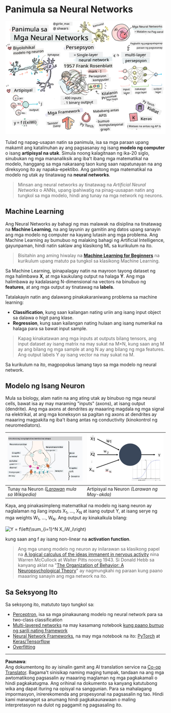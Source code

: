 <!--
CO_OP_TRANSLATOR_METADATA:
{
  "original_hash": "5abc5f7978919be90cd313f0c20e8228",
  "translation_date": "2025-09-07T14:35:09+00:00",
  "source_file": "lessons/3-NeuralNetworks/README.md",
  "language_code": "tl"
}
-->
# Panimula sa Neural Networks

![Buod ng Intro Neural Networks content sa isang doodle](../../../../translated_images/ai-neuralnetworks.1c687ae40bc86e834f497844866a26d3e0886650a67a4bbe29442e2f157d3b18.tl.png)

Tulad ng napag-usapan natin sa panimula, isa sa mga paraan upang makamit ang katalinuhan ay ang pagsasanay ng isang **modelo ng computer** o isang **artipisyal na utak**. Simula noong kalagitnaan ng ika-20 siglo, sinubukan ng mga mananaliksik ang iba't ibang mga matematikal na modelo, hanggang sa mga nakaraang taon kung saan napatunayan na ang direksyong ito ay napaka-epektibo. Ang ganitong mga matematikal na modelo ng utak ay tinatawag na **neural networks**.

> Minsan ang neural networks ay tinatawag na *Artificial Neural Networks* o ANNs, upang ipahiwatig na pinag-uusapan natin ang tungkol sa mga modelo, hindi ang tunay na mga network ng neurons.

## Machine Learning

Ang Neural Networks ay bahagi ng mas malawak na disiplina na tinatawag na **Machine Learning**, na ang layunin ay gamitin ang datos upang sanayin ang mga modelo ng computer na kayang lutasin ang mga problema. Ang Machine Learning ay bumubuo ng malaking bahagi ng Artificial Intelligence, gayunpaman, hindi natin saklaw ang klasikong ML sa kurikulum na ito.

> Bisitahin ang aming hiwalay na **[Machine Learning for Beginners](http://github.com/microsoft/ml-for-beginners)** na kurikulum upang matuto pa tungkol sa klasikong Machine Learning.

Sa Machine Learning, ipinapalagay natin na mayroon tayong dataset ng mga halimbawa **X**, at mga kaukulang output na halaga **Y**. Ang mga halimbawa ay kadalasang N-dimensional na vectors na binubuo ng **features**, at ang mga output ay tinatawag na **labels**.

Tatalakayin natin ang dalawang pinakakaraniwang problema sa machine learning:

* **Classification**, kung saan kailangan nating uriin ang isang input object sa dalawa o higit pang klase.
* **Regression**, kung saan kailangan nating hulaan ang isang numerikal na halaga para sa bawat input sample.

> Kapag kinakatawan ang mga inputs at outputs bilang tensors, ang input dataset ay isang matrix na may sukat na M×N, kung saan ang M ay ang bilang ng mga sample at ang N ay ang bilang ng mga features. Ang output labels Y ay isang vector na may sukat na M.

Sa kurikulum na ito, magpopokus lamang tayo sa mga modelo ng neural network.

## Modelo ng Isang Neuron

Mula sa biology, alam natin na ang ating utak ay binubuo ng mga neural cells, bawat isa ay may maraming "inputs" (axons), at isang output (dendrite). Ang mga axons at dendrites ay maaaring magdala ng mga signal na elektrikal, at ang mga koneksyon sa pagitan ng axons at dendrites ay maaaring magpakita ng iba't ibang antas ng conductivity (kinokontrol ng neuromediators).

![Modelo ng Isang Neuron](../../../../translated_images/synapse-wikipedia.ed20a9e4726ea1c6a3ce8fec51c0b9bec6181946dca0fe4e829bc12fa3bacf01.tl.jpg) | ![Modelo ng Isang Neuron](../../../../translated_images/artneuron.1a5daa88d20ebe6f5824ddb89fba0bdaaf49f67e8230c1afbec42909df1fc17e.tl.png)
----|----
Tunay na Neuron *([Larawan](https://en.wikipedia.org/wiki/Synapse#/media/File:SynapseSchematic_lines.svg) mula sa Wikipedia)* | Artipisyal na Neuron *(Larawan ng May-akda)*

Kaya, ang pinakasimpleng matematikal na modelo ng isang neuron ay naglalaman ng ilang inputs X<sub>1</sub>, ..., X<sub>N</sub> at isang output Y, at isang serye ng mga weights W<sub>1</sub>, ..., W<sub>N</sub>. Ang output ay kinakalkula bilang:

<img src="images/netout.png" alt="Y = f\left(\sum_{i=1}^N X_iW_i\right)" width="131" height="53" align="center"/>

kung saan ang f ay isang non-linear na **activation function**.

> Ang mga unang modelo ng neuron ay inilarawan sa klasikong papel na [A logical calculus of the ideas immanent in nervous activity](https://www.cs.cmu.edu/~./epxing/Class/10715/reading/McCulloch.and.Pitts.pdf) nina Warren McCullock at Walter Pitts noong 1943. Si Donald Hebb sa kanyang aklat na "[The Organization of Behavior: A Neuropsychological Theory](https://books.google.com/books?id=VNetYrB8EBoC)" ay nagmungkahi ng paraan kung paano maaaring sanayin ang mga network na ito.

## Sa Seksyong Ito

Sa seksyong ito, matututo tayo tungkol sa:
* [Perceptron](03-Perceptron/README.md), isa sa mga pinakaunang modelo ng neural network para sa two-class classification
* [Multi-layered networks](04-OwnFramework/README.md) na may kasamang notebook [kung paano bumuo ng sarili nating framework](04-OwnFramework/OwnFramework.ipynb)
* [Neural Network Frameworks](05-Frameworks/README.md), na may mga notebook na ito: [PyTorch](05-Frameworks/IntroPyTorch.ipynb) at [Keras/Tensorflow](05-Frameworks/IntroKerasTF.ipynb)
* [Overfitting](../../../../lessons/3-NeuralNetworks/05-Frameworks)

---

**Paunawa**:  
Ang dokumentong ito ay isinalin gamit ang AI translation service na [Co-op Translator](https://github.com/Azure/co-op-translator). Bagama't sinisikap naming maging tumpak, tandaan na ang mga awtomatikong pagsasalin ay maaaring maglaman ng mga pagkakamali o hindi pagkakatugma. Ang orihinal na dokumento sa kanyang katutubong wika ang dapat ituring na opisyal na sanggunian. Para sa mahalagang impormasyon, inirerekomenda ang propesyonal na pagsasalin ng tao. Hindi kami mananagot sa anumang hindi pagkakaunawaan o maling interpretasyon na dulot ng paggamit ng pagsasaling ito.